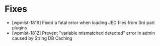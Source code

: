 # Fixes
* [wpmlst-1819] Fixed a fatal error when loading JED files from 3rd part plugins
* [wpmlst-1812] Prevent "variable mismatched detected" error in admin caused by String DB Caching